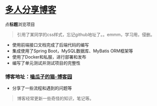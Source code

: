 # [多人分享博客](http://139.196.161.65/)
点**标题**浏览项目


>引用了某同学的css样式，忘记github地址了。。emmm，学习用，侵删。


- 使用前端接口文档完成了后端代码的编写
- 集成使用了Spring Boot，MySQL数据库、MyBatis ORM框架等
- 使用了Docker和私服，进行部署和发布
- 编写了单元测试并测试项目的完整性

### 博客地址：[嗑瓜子的猫-博客园](https://www.cnblogs.com/pipemm/)
- 分享了一些流程和遇到的问题等
>博客经常更新一些奇怪的知识，笔记等。
